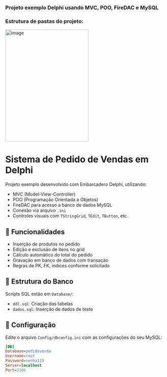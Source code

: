 ### Projeto exemplo Delphi usando MVC, POO, FireDAC e MySQL

### Estrutura de pastas do projeto:
<img width="262" height="353" alt="image" src="https://github.com/user-attachments/assets/56ea07aa-b4b3-4d0b-bba1-d1f19894fdd9" />

# Sistema de Pedido de Vendas em Delphi

Projeto exemplo desenvolvido com Embarcadero Delphi, utilizando:

- MVC (Model-View-Controller)
- POO (Programação Orientada a Objetos)
- FireDAC para acesso a banco de dados MySQL
- Conexão via arquivo `.ini`
- Controles visuais com `TStringGrid`, `TEdit`, `TButton`, etc.

## 🎯 Funcionalidades

- Inserção de produtos no pedido
- Edição e exclusão de itens no grid
- Cálculo automático do total do pedido
- Gravação em banco de dados com transação
- Regras de PK, FK, índices conforme solicitado

## 💾 Estrutura do Banco

Scripts SQL estão em `Database/`:

- `ddl.sql`: Criação das tabelas
- `dados.sql`: Inserção de dados de teste

## 🔧 Configuração

Edite o arquivo `Config/dbconfig.ini` com as configurações do seu MySQL:

```ini
[DB]
Database=pedidovenda
Username=root
Password=senha123
Server=localhost
Port=3306
